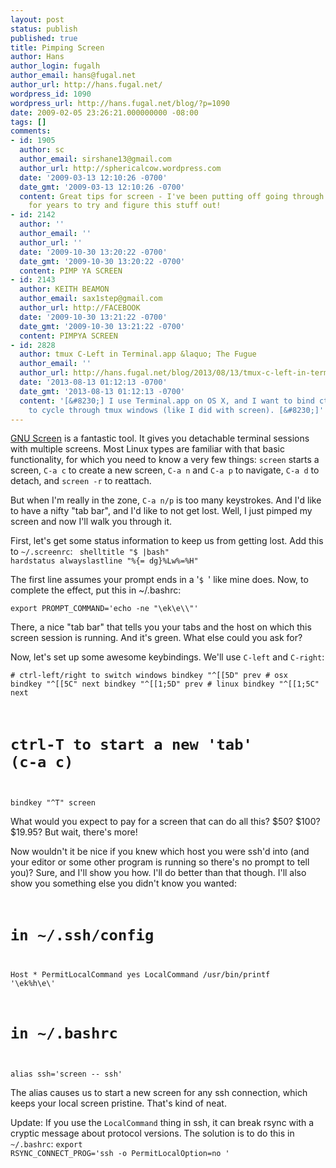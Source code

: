 ```yaml
---
layout: post
status: publish
published: true
title: Pimping Screen
author: Hans
author_login: fugalh
author_email: hans@fugal.net
author_url: http://hans.fugal.net/
wordpress_id: 1090
wordpress_url: http://hans.fugal.net/blog/?p=1090
date: 2009-02-05 23:26:21.000000000 -08:00
tags: []
comments:
- id: 1905
  author: sc
  author_email: sirshane13@gmail.com
  author_url: http://sphericalcow.wordpress.com
  date: '2009-03-13 12:10:26 -0700'
  date_gmt: '2009-03-13 12:10:26 -0700'
  content: Great tips for screen - I've been putting off going through the man page
    for years to try and figure this stuff out!
- id: 2142
  author: ''
  author_email: ''
  author_url: ''
  date: '2009-10-30 13:20:22 -0700'
  date_gmt: '2009-10-30 13:20:22 -0700'
  content: PIMP YA SCREEN
- id: 2143
  author: KEITH BEAMON
  author_email: sax1step@gmail.com
  author_url: http://FACEBOOK
  date: '2009-10-30 13:21:22 -0700'
  date_gmt: '2009-10-30 13:21:22 -0700'
  content: PIMPYA SCREEN
- id: 2828
  author: tmux C-Left in Terminal.app &laquo; The Fugue
  author_email: ''
  author_url: http://hans.fugal.net/blog/2013/08/13/tmux-c-left-in-terminal-app/
  date: '2013-08-13 01:12:13 -0700'
  date_gmt: '2013-08-13 01:12:13 -0700'
  content: '[&#8230;] I use Terminal.app on OS X, and I want to bind ctrl-left/right
    to cycle through tmux windows (like I did with screen). [&#8230;]'
---
```

<a href="http://www.gnu.org/software/screen/">GNU Screen</a> is a fantastic tool. It gives you detachable terminal sessions with multiple screens. Most Linux types are familiar with that basic functionality, for which you need to know a very few things: <code>screen</code> starts a screen, <code>C-a c</code> to create a new screen, <code>C-a n</code> and <code>C-a p</code> to navigate,  <code>C-a d</code> to detach, and <code>screen -r</code> to reattach.

But when I'm really in the zone, <code>C-a n/p</code> is too many keystrokes. And I'd like to have a nifty "tab bar", and I'd like to not get lost. Well, I just pimped my screen and now I'll walk you through it.

First, let's get some status information to keep us from getting lost. Add this to <code>~/.screenrc</code>:
<code>
shelltitle "$ |bash"
hardstatus alwayslastline "%{= dg}%Lw%=%H"
</code>

The first line assumes your prompt ends in a '<code>$ </code>' like mine does. Now, to complete the effect, put this in ~/.bashrc:

<pre><code>export PROMPT_COMMAND='echo -ne "\ek\e\\"'</code></pre>

There, a nice "tab bar" that tells you your tabs and the host on which this screen session is running. And it's green. What else could you ask for?

Now, let's set up some awesome keybindings. We'll use <code>C-left</code> and <code>C-right</code>:

<code># ctrl-left/right to switch windows
bindkey "^[[5D" prev # osx
bindkey "^[[5C" next
bindkey "^[[1;5D" prev # linux
bindkey "^[[1;5C" next
# ctrl-T to start a new 'tab' (c-a c)
bindkey "^T" screen</code>

What would you expect to pay for a screen that can do all this? $50? $100? $19.95? But wait, there's more!

Now wouldn't it be nice if you knew which host you were ssh'd into (and your editor or some other program is running so there's no prompt to tell you)? Sure, and I'll show you how. I'll do better than that though. I'll also show you something else you didn't know you wanted:
<code>
# in ~/.ssh/config
Host *
  PermitLocalCommand yes
  LocalCommand /usr/bin/printf '\ek%h\e\\'
# in ~/.bashrc
alias ssh='screen -- ssh'
</code>

The alias causes us to start a new screen for any ssh connection, which keeps your local screen pristine. That's kind of neat.

Update: If you use the <code>LocalCommand</code> thing in ssh, it can break rsync with a cryptic message about protocol versions. The solution is to do this in <code>~/.bashrc</code>:
<code>export RSYNC_CONNECT_PROG='ssh -o PermitLocalOption=no '</code>
